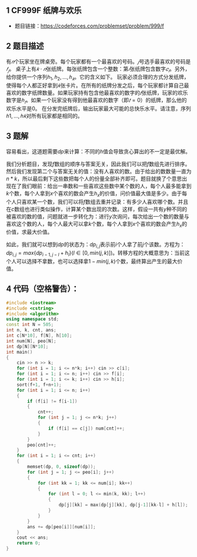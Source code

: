 ## 1 CF999F 纸牌与欢乐
- 题目链接：https://codeforces.com/problemset/problem/999/f

## 2 题目描述
有$𝑛$个玩家坐在牌桌旁。每个玩家都有一个最喜欢的号码。$𝑗$号选手最喜欢的号码是$𝑓_𝑗$。
桌子上有$𝑘⋅𝑛$张纸牌。每张纸牌包含一个整数：第$𝑖$张纸牌包含数字$𝑐_𝑖$。另外，给你提供一个序列$ℎ_1,ℎ_2,...,ℎ_𝑘$。它的含义如下。
玩家必须合理的方式分发纸牌，使得每个人都正好拿到$𝑘$张卡片。在所有的纸牌分发之后，每个玩家都计算自己最喜欢的数字纸牌数量。如果玩家持有包含他最喜欢的数字的$𝑡$张纸牌，玩家的欢乐数字是$ℎ_𝑡$。如果一个玩家没有得到他最喜欢的数字（即$𝑡=0$）的纸牌，那么他的欢乐水平是$0$。
在分发完纸牌后，输出玩家最大可能的总快乐水平。请注意，序列$ℎ1,...,ℎ𝑘$对所有玩家都是相同的。

## 3 题解

容易看出，这道题需要$dp$来计算：不同的$h$值会导致贪心算出的不一定是最优解。

我们分析题目，发现$f$数组的顺序与答案无关，因此我们可以把$f$数组先进行排序。然后我们发现第二个与答案无关的值：没有人喜欢的数。由于给出的数数量一直为$n*k$，所以最后剩下这些数把每个人的份量全部补齐即可。题目就换了个意思出现在了我们眼前：给出一串数和一些喜欢这些数中某个数的人，每个人最多能拿到$k$个数，每个人拿到$x$个喜欢的数会产生$h_x$的价值，问价值最大值是多少。由于每个人只喜欢某一个数，我们可以将$f$数组去重并记录：有多少人喜欢哪个数。并且在$c$数组也进行类似操作，计算某个数出现的次数。这样，假设一共有$y$种不同的被喜欢的数的值，问题就进一步转化为：进行$y$次询问，每次给出一个数的数量与喜欢这个数的人，每个人最大可以拿$k$个数，每个人拿到$x$个喜欢的数会产生$h_x$的价值，求最大价值。

如此，我们就可以想到$dp$的状态为：$dp_{i,j}$表示前$i$个人拿了前$j$个该数。方程为：$dp_{i, j} = max\{dp_{i-1, j - l} + h_l\}(l \in [0, min(j, k)])$。转移方程的大概意思为：当前这个人可以选择不拿数，也可以选择拿$1 - min(j,k)$个数，最终算出产生的最大价值。

## 4 代码（空格警告）：

```c++
#include <iostream>
#include <cstring>
#include <algorithm>
using namespace std;
const int N = 505;
int n, k, cnt, ans;
int c[N*10], f[N], h[10];
int num[N], peo[N];
int dp[N][N*10];
int main()
{
    cin >> n >> k;
    for (int i = 1; i <= n*k; i++) cin >> c[i];
    for (int i = 1; i <= n; i++) cin >> f[i];
    for (int i = 1; i <= k; i++) cin >> h[i];
    sort(f+1, f+n+1);
    for (int i = 1; i <= n; i++)
    {
        if (f[i] != f[i-1])
        {
            cnt++;
            for (int j = 1; j <= n*k; j++)
            {
                if (f[i] == c[j]) num[cnt]++;
            }
        }
        peo[cnt]++;
    }
    for (int i = 1; i <= cnt; i++)
    {
        memset(dp, 0, sizeof(dp));
        for (int j = 1; j <= peo[i]; j++)
        {
            for (int kk = 1; kk <= num[i]; kk++)
            {
                for (int l = 0; l <= min(k, kk); l++)
                {
                    dp[j][kk] = max(dp[j][kk], dp[j-1][kk-l] + h[l]);
                }
            }
        }
        ans += dp[peo[i]][num[i]];
    }
    cout << ans;
    return 0;
}
```

